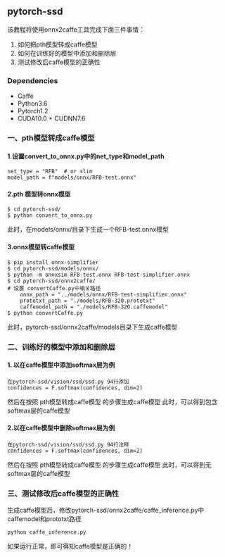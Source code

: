 ## pytorch-ssd
该教程将使用onnx2caffe工具完成下面三件事情：
1. 如何把pth模型转成caffe模型 
2. 如何在训练好的模型中添加和删除层 
3. 测试修改后caffe模型的正确性 

### Dependencies
* Caffe 
* Python3.6 
* Pytorch1.2 
* CUDA10.0 + CUDNN7.6 

### 一、pth模型转成caffe模型

#### 1.设置convert_to_onnx.py中的net_type和model_path
```
net_type = "RFB"  # or slim
model_path = f"models/onnx/RFB-test.onnx"
```

#### 2.pth 模型转onnx模型
```
$ cd pytorch-ssd/
$ python convert_to_onnx.py
```
此时，在models/onnx/目录下生成一个RFB-test.onnx模型

#### 3.onnx模型转caffe模型
~~~
$ pip install onnx-simplifier
$ cd pytorch-ssd/models/onnx/
$ python -m onnxsim RFB-test.onnx RFB-test-simplifier.onnx
$ cd pytorch-ssd/onnx2caffe/
# 设置 convertCaffe.py中相关路径
    onnx_path = "../models/onnx/RFB-test-simplifier.onnx"
    prototxt_path = "./models/RFB-320.prototxt"
    caffemodel_path = "./models/RFB-320.caffemodel"
$ python convertCaffe.py
~~~
此时，pytorch-ssd/onnx2caffe/models目录下生成caffe模型

### 二、训练好的模型中添加和删除层

#### 1. 以在caffe模型中添加softmax层为例
```
在pytorch-ssd/vision/ssd/ssd.py 94行添加
confidences = F.softmax(confidences, dim=2)
```
然后在按照 pth模型转成caffe模型 的步骤生成caffe模型
此时，可以得到包含softmax层的caffe模型

#### 2.以在caffe模型中删除softmax层为例
```
在pytorch-ssd/vision/ssd/ssd.py 94行注释
confidences = F.softmax(confidences, dim=2)
```
然后在按照 pth模型转成caffe模型 的步骤生成caffe模型
此时，可以得到无softmax层的caffe模型

### 三、测试修改后caffe模型的正确性

生成caffe模型后，修改pytorch-ssd/onnx2caffe/caffe_inference.py中caffemodel和prototxt路径
```
python caffe_inference.py
```
如果运行正常，即可得知caffe模型是正确的！
